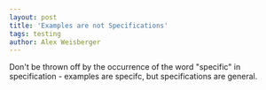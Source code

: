 ```yaml
---
layout: post
title: 'Examples are not Specifications'
tags: testing
author: Alex Weisberger
---
```


Don't be thrown off by the occurrence of the word "specific" in specification - examples are specifc, but specifications are general.


